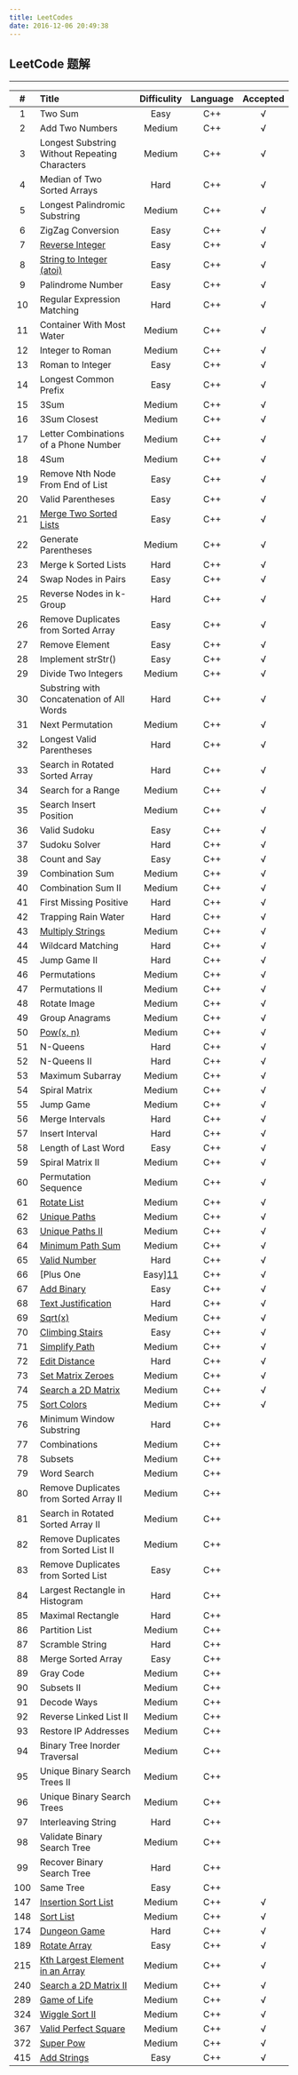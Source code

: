 ```yaml
---
title: LeetCodes
date: 2016-12-06 20:49:38
---
```


## LeetCode 题解
------


|#|Title|Difficulity|Language|Accepted|
|:-:|:----------|:-:|:-:|:-:|
|1|Two Sum |Easy|C++|√|
|2|Add Two Numbers|Medium|C++|√|
|3|Longest Substring Without Repeating Characters|Medium|C++|√|
|4|Median of Two Sorted Arrays|Hard|C++|√|
|5|Longest Palindromic Substring|Medium|C++|√|
|6|ZigZag Conversion|Easy|C++|√|
|7|[Reverse Integer][1]|Easy|C++|√|
|8|[String to Integer (atoi)][2]|Easy|C++|√|
|9|Palindrome Number|Easy|C++|√|
|10|Regular Expression Matching |Hard|C++|√|
|11|Container With Most Water|Medium|C++|√|
|12|Integer to Roman|Medium|C++|√|
|13|Roman to Integer|Easy|C++|√|
|14|Longest Common Prefix|Easy|C++|√|
|15|3Sum|Medium|C++|√|
|16|3Sum Closest|Medium|C++|√|
|17|Letter Combinations of a Phone Number|Medium|C++|√|
|18|4Sum  |Medium|C++|√|
|19|Remove Nth Node From End of List|Easy|C++|√|
|20|Valid Parentheses|Easy|C++|√|
|21|[Merge Two Sorted Lists][3]|Easy|C++|√|
|22|Generate Parentheses|Medium|C++|√|
|23|Merge k Sorted Lists|Hard|C++|√|
|24|Swap Nodes in Pairs|Easy|C++|√|
|25|Reverse Nodes in k-Group|Hard|C++|√|
|26|Remove Duplicates from Sorted Array|Easy|C++|√|
|27|Remove Element|Easy|C++|√|
|28|Implement strStr()  |Easy|C++|√|
|29|Divide Two Integers  |Medium|C++|√|
|30|Substring with Concatenation of All Words  |Hard|C++|√|
|31|Next Permutation  |Medium|C++|√|
|32|Longest Valid Parentheses  |Hard|C++|√|
|33|Search in Rotated Sorted Array  |Hard|C++|√|
|34|Search for a Range  |Medium|C++|√|
|35|Search Insert Position  |Medium|C++|√|
|36|Valid Sudoku  |Easy|C++|√|
|37|Sudoku Solver  |Hard|C++|√|
|38|Count and Say  |Easy|C++|√|
|39|Combination Sum  |Medium|C++|√|
|40|Combination Sum II  |Medium|C++|√|
|41|First Missing Positive  |Hard|C++|√|
|42|Trapping Rain Water  |Hard|C++|√|
|43|[Multiply Strings][4]|Medium|C++|√|
|44|Wildcard Matching  |Hard|C++|√|
|45|Jump Game II  |Hard|C++|√|
|46|Permutations  |Medium|C++|√|
|47|Permutations II  |Medium|C++|√|
|48|Rotate Image  |Medium|C++|√|
|49|Group Anagrams  |Medium|C++|√|
|50|[Pow(x, n)][5] |Medium|C++|√|
|51|N-Queens|Hard|C++|√|
|52|N-Queens II|Hard|C++|√|
|53|Maximum Subarray|Medium|C++|√|
|54|Spiral Matrix |Medium|C++|√|
|55|Jump Game |Medium|C++|√|
|56|Merge Intervals |Hard|C++|√|
|57|Insert Interval |Hard|C++|√|
|58|Length of Last Word|Easy|C++|√|
|59|Spiral Matrix II|Medium|C++|√|
|60|Permutation Sequence|Medium|C++|√|
|61|[Rotate List][6]|Medium|C++|√|
|62|[Unique Paths][7]|Medium|C++|√|
|63|[Unique Paths II][8]|Medium|C++|√|
|64|[Minimum Path Sum][9]|Medium|C++|√|
|65|[Valid Number][10]|Hard|C++|√|
|66|[Plus One|Easy][11]|C++|√|
|67|[Add Binary][12]|Easy|C++|√|
|68|[Text Justification][13]|Hard|C++|√|
|69|[Sqrt(x)][14]|Medium|C++|√|
|70|[Climbing Stairs][15]|Easy|C++|√|
|71|[Simplify Path][16]|Medium|C++|√|
|72|[Edit Distance][17]|Hard|C++|√|
|73|[Set Matrix Zeroes][18]|Medium|C++|√|
|74|[Search a 2D Matrix][19]|Medium|C++|√|
|75|[Sort Colors][20]|Medium|C++|√|
|76|Minimum Window Substring|Hard|C++||
|77|Combinations|Medium|C++||
|78|Subsets|Medium|C++||
|79|Word Search|Medium|C++||
|80|Remove Duplicates from Sorted Array II |Medium|C++||
|81|Search in Rotated Sorted Array II|Medium|C++||
|82|Remove Duplicates from Sorted List II|Medium|C++||
|83|Remove Duplicates from Sorted List |Easy|C++||
|84|Largest Rectangle in Histogram|Hard|C++||
|85|Maximal Rectangle|Hard|C++||
|86|Partition List|Medium|C++||
|87|Scramble String|Hard|C++||
|88|Merge Sorted Array|Easy|C++||
|89|Gray Code|Medium|C++||
|90|Subsets II|Medium|C++||
|91|Decode Ways|Medium|C++||
|92|Reverse Linked List II|Medium|C++||
|93|Restore IP Addresses|Medium|C++||
|94|Binary Tree Inorder Traversal|Medium|C++||
|95|Unique Binary Search Trees II|Medium|C++||
|96|Unique Binary Search Trees|Medium|C++||
|97|Interleaving String|Hard|C++||
|98|Validate Binary Search Tree|Medium|C++||
|99|Recover Binary Search Tree|Hard|C++||
|100|Same Tree|Easy|C++||
|147|[Insertion Sort List][21]|Medium|C++|√|
|148|[Sort List][22]|Medium|C++|√|
|174|[Dungeon Game][23]|Hard|C++|√|
|189|[Rotate Array][24]|Easy|C++|√|
|215|[Kth Largest Element in an Array][25]|Medium|C++|√|
|240|[Search a 2D Matrix II][26]|Medium|C++|√|
|289|[Game of Life][27]|Medium|C++|√|
|324|[Wiggle Sort II][28]|Medium|C++|√|
|367|[Valid Perfect Square][29]|Medium|C++|√|
|372|[Super Pow][30]|Medium|C++|√|
|415|[Add Strings][31]|Easy|C++|√|


  [1]: http://haoyuanliu.github.io/2016/12/13/LeetCode-String-and-Integer/
  [2]: http://haoyuanliu.github.io/2016/12/13/LeetCode-String-and-Integer/
  [3]: http://haoyuanliu.github.io/2016/12/16/LeetCode-List-Sort/
  [4]: http://haoyuanliu.github.io/2016/12/14/LeetCode-String-Calculation/
  [5]: http://haoyuanliu.github.io/2016/12/14/LeetCode-Sqrt-and-Square/
  [6]: http://haoyuanliu.github.io/2016/12/08/LeetCode-Rotate/
  [7]: http://haoyuanliu.github.io/2016/12/13/LeetCode-Path-Problems/
  [8]: http://haoyuanliu.github.io/2016/12/13/LeetCode-Path-Problems/
  [9]: http://haoyuanliu.github.io/2016/12/13/LeetCode-Path-Problems/
  [10]: http://haoyuanliu.github.io/2016/12/13/LeetCode-String-and-Integer/
  [11]: http://haoyuanliu.github.io/2016/12/14/LeetCode-String-Calculation/
  [12]: http://haoyuanliu.github.io/2016/12/14/LeetCode-String-Calculation/
  [13]: http://haoyuanliu.github.io/2016/12/14/68-Text-Justification/
  [14]: http://haoyuanliu.github.io/2016/12/14/LeetCode-Sqrt-and-Square/
  [15]: http://haoyuanliu.github.io/2016/12/14/70-Climbing-Stairs/
  [16]: http://haoyuanliu.github.io/2016/12/15/71-Simplify-Path/
  [17]: http://haoyuanliu.github.io/2016/12/15/72-Edit-Distance/
  [18]: http://haoyuanliu.github.io/2016/12/16/LeetCode-Matrix-Setting/
  [19]: http://haoyuanliu.github.io/2016/12/16/LeetCode-Search-2D-Matrix/
  [20]: http://haoyuanliu.github.io/2016/12/16/LeetCode-List-Sort/
  [21]: http://haoyuanliu.github.io/2016/12/16/LeetCode-List-Sort/
  [22]: http://haoyuanliu.github.io/2016/12/16/LeetCode-List-Sort/
  [23]: http://haoyuanliu.github.io/2016/12/13/LeetCode-Path-Problems/
  [24]: http://haoyuanliu.github.io/2016/12/08/LeetCode-Rotate/
  [25]: http://haoyuanliu.github.io/2016/12/16/LeetCode-List-Sort/
  [26]: http://haoyuanliu.github.io/2016/12/16/LeetCode-Search-2D-Matrix/
  [27]: http://haoyuanliu.github.io/2016/12/16/LeetCode-Matrix-Setting/
  [28]: http://haoyuanliu.github.io/2016/12/16/LeetCode-List-Sort/
  [29]: http://haoyuanliu.github.io/2016/12/14/LeetCode-Sqrt-and-Square/
  [30]: http://haoyuanliu.github.io/2016/12/14/LeetCode-Sqrt-and-Square/
  [31]: http://haoyuanliu.github.io/2016/12/14/LeetCode-String-Calculation/